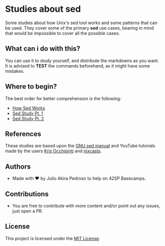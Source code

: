 # Studies about sed
Some studies about how Unix's sed tool works and some patterns that can be used. They cover some of the primary **sed** use cases, bearing in mind that would be impossible to cover all the possible cases.

## What can i do with this?
You can use it to study yourself, and distribute the markdowns as you want. It is advised to **TEST** the commands beforehand, as it might have some mistakes.

## Where to begin?
The best order for better comprehension is the following:

- [How Sed Works](sed-study-pt-00.md)
- [Sed Study Pt. 1](sed-study-pt-01.md)
- [Sed Study Pt. 2](sed-study-pt-02.md)

## References

These studies are based upon the [GNU sed manual](https://www.gnu.org/software/sed/manual/sed.html) and YouTube tutorials made by the users [Kris Occhipinti](https://www.youtube.com/c/KrisOcchipinti) and [nixcasts](https://www.youtube.com/user/connermcd).

## Authors
- Made with ♥ by Julio Akira Pedroso to help on 42SP Basecamps.

## Contributions
- You are free to contribute with more content and/or point out any issues, just open a PR.

## License

This project is licensed under the [MIT License](LICENSE.md).